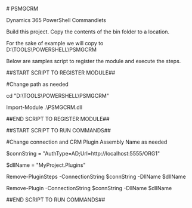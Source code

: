 <p># PSMGCRM</p>
<p>Dynamics 365 PowerShell Commandlets</p>

<p>Build this project. Copy the contents of the bin folder to a location.</p>
<p>For the sake of example we will copy to D:\TOOLS\POWERSHELL\PSMGCRM</p>

<p>Below are samples script to register the module and execute the steps.</p>

<p>##START SCRIPT TO REGISTER MODULE##</p>
<p>#Change path as needed</p>
<p>cd "D:\TOOLS\POWERSHELL\PSMGCRM"</p>
<p>Import-Module .\PSMGCRM.dll</p>
<p>##END SCRIPT TO REGISTER MODULE##</p>

<p>##START SCRIPT TO RUN COMMANDS##</p>
<p>#Change connection and CRM Plugin Assembly Name as needed</p>
<p>$connString = "AuthType=AD;Url=http://localhost:5555/ORG1"</p>
<p>$dllName = "MyProject.Plugins"</p>
<p>Remove-PluginSteps -ConnectionString $connString -DllName $dllName</p>
<p>Remove-Plugin -ConnectionString $connString -DllName $dllName</p>
<p>##END SCRIPT TO RUN COMMANDS##</p>